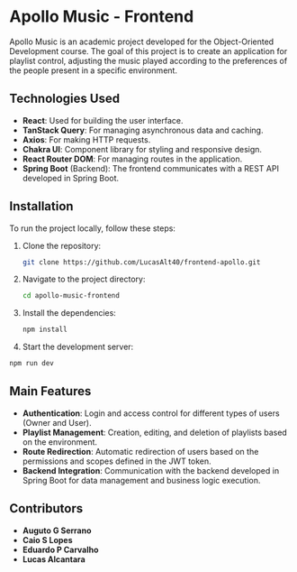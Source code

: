 # Apollo Music - Frontend

Apollo Music is an academic project developed for the Object-Oriented Development course. The goal of this project is to create an application for playlist control, adjusting the music played according to the preferences of the people present in a specific environment.

## Technologies Used

- **React**: Used for building the user interface.
- **TanStack Query**: For managing asynchronous data and caching.
- **Axios**: For making HTTP requests.
- **Chakra UI**: Component library for styling and responsive design.
- **React Router DOM**: For managing routes in the application.
- **Spring Boot** (Backend): The frontend communicates with a REST API developed in Spring Boot.

## Installation

To run the project locally, follow these steps:

1. Clone the repository:

   ```bash
   git clone https://github.com/LucasAlt40/frontend-apollo.git
   ```
2. Navigate to the project directory:

   ```bash
   cd apollo-music-frontend
    ```

3. Install the dependencies:

   ```bash
   npm install
    ```
4. Start the development server:

  ```bash
  npm run dev
  ```

## Main Features

- **Authentication**: Login and access control for different types of users (Owner and User).
- **Playlist Management**: Creation, editing, and deletion of playlists based on the environment.
- **Route Redirection**: Automatic redirection of users based on the permissions and scopes defined in the JWT token.
- **Backend Integration**: Communication with the backend developed in Spring Boot for data management and business logic execution.

## Contributors

- **Auguto G Serrano**
- **Caio S Lopes**
- **Eduardo P Carvalho**
- **Lucas Alcantara**




